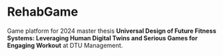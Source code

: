 ﻿# RehabGame

Game platform for 2024 master thesis __Universal Design of Future Fitness Systems: Leveraging Human Digital Twins and Serious Games for Engaging Workout__ at DTU Management.
